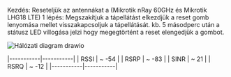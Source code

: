 Kezdés: Reseteljük az antennákat a (Mikrotik nRay 60GHz és Mikrotik LHG18 LTE)
1 lépés: Megszakítjuk a tápellátást elkezdjük a reset gomb lenyomása mellet visszakapcsoljuk a tápellátását. kb. 5 másodperc után a státusz LED villogása jelzi hogy megegtörtént a reset elengedjük a gombot.

![Hálózati diagram drawio](https://github.com/user-attachments/assets/158092e9-cbcb-4871-9ca5-8b84f46c32b1)

|-----------|-----------|
|    RSSI   |  ~ -54    |
|    RSRP   |  ~ -83    |
|    SINR   |  ~  21    |
|    RSRQ   |  ~ -12    |
|-----------|-----------|
